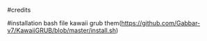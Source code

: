 #credits


#installation bash file
kawaii grub them(https://github.com/Gabbar-v7/KawaiiGRUB/blob/master/install.sh)
